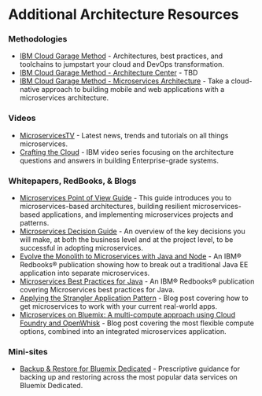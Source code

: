 # Additional Architecture Resources

### Methodologies
- [IBM Cloud Garage Method](https://www.ibm.com/devops/method) - Architectures, best practices, and toolchains to jumpstart your cloud and DevOps transformation.
- [IBM Cloud Garage Method - Architecture Center](https://www.ibm.com/devops/method/category/architectures) - TBD
- [IBM Cloud Garage Method - Microservices Architecture](https://www.ibm.com/devops/method/content/architecture/omnichannelArchitecture) - Take a cloud-native approach to building mobile and web applications with a microservices architecture.

### Videos
- [MicroservicesTV](https://developer.ibm.com/tv/microservices/) - Latest news, trends and tutorials on all things microservices.
- [Crafting the Cloud](https://www.youtube.com/playlist?list=PLW2I3Le6_0NTuoZrsH-lAcqadjmhDc2ru) - IBM video series focusing on the architecture questions and answers in building Enterprise-grade systems.

### Whitepapers, RedBooks, & Blogs
- [Microservices Point of View Guide](https://developer.ibm.com/cloudarchitecture/docs/microservices/understanding-microservices-guide/) - This guide introduces you to microservices-based architectures, building resilient microservices-based applications, and implementing microservices projects and patterns.
- [Microservices Decision Guide](https://developer.ibm.com/cloudarchitecture/docs/microservices/microservices-decision-guide/) - An overview of the key decisions you will make, at both the business level and at the project level, to be successful in adopting microservices.
- [Evolve the Monolith to Microservices with Java and Node](http://www.redbooks.ibm.com/abstracts/sg248358.html?Open) - An IBM® Redbooks® publication showing how to break out a traditional Java EE application into separate microservices.
- [Microservices Best Practices for Java](http://www.redbooks.ibm.com/abstracts/sg248357.html) - An IBM® Redbooks® publication covering Microservices best practices for Java.
- [Applying the Strangler Application Pattern](https://www.ibm.com/developerworks/cloud/library/cl-strangler-application-pattern-microservices-apps-trs/index.html) - Blog post covering how to get microservices to work with your current real-world apps.
- [Microservices on Bluemix: A multi-compute approach using Cloud Foundry and OpenWhisk](https://www.ibm.com/blogs/bluemix/2017/02/microservices-multi-compute-approach-using-cloud-foundry-openwhisk/) - Blog post covering the most flexible compute options, combined into an integrated microservices application.

### Mini-sites
- [Backup & Restore for Bluemix Dedicated](https://backup.mybluemix.net/) - Prescriptive guidance for backing up and restoring across the most popular data services on Bluemix Dedicated.
